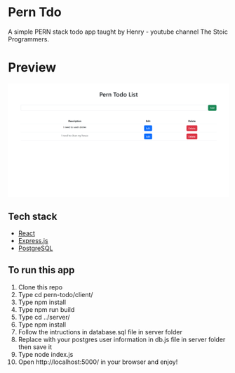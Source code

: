 # Pern Tdo

A simple PERN stack todo app taught by Henry - youtube channel The Stoic Programmers.

# Preview

<img src="./resources/pern-todo.png"/>

## Tech stack

- [React](https://reactjs.org/)
- [Express.js](https://expressjs.com/)
- [PostgreSQL](https://www.postgresql.org/)

## To run this app

1. Clone this repo
2. Type cd pern-todo/client/
3. Type npm install
4. Type npm run build
5. Type cd ../server/
6. Type npm install
7. Follow the intructions in database.sql file in server folder
8. Replace with your postgres user information in db.js file in server folder then save it
9. Type node index.js
10. Open http://localhost:5000/ in your browser and enjoy!
